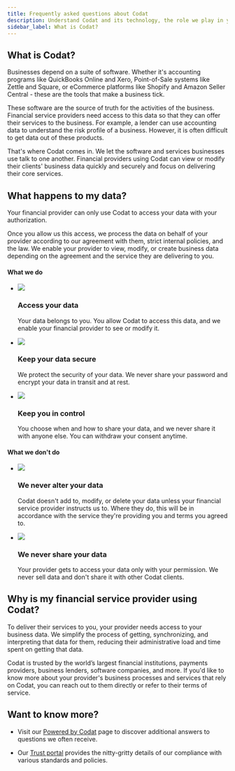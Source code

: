 ```yaml
---
title: Frequently asked questions about Codat
description: Understand Codat and its technology, the role we play in your provider's processes, and how we handle your data
sidebar_label: What is Codat?
---
```


## What is Codat?

Businesses depend on a suite of software. Whether it's accounting programs like QuickBooks Online and Xero, Point-of-Sale systems like Zettle and Square, or eCommerce platforms like Shopify and Amazon Seller Central - these are the tools that make a business tick.

These software are the source of truth for the activities of the business. Financial service providers need access to this data so that they can offer their services to the business. For example, a lender can use accounting data to understand the risk profile of a business. However, it is often difficult to get data out of these products. 

That's where Codat comes in. We let the software and services businesses use talk to one another. Financial providers using Codat can view or modify their clients' business data quickly and securely and focus on delivering their core services.

## What happens to my data?

Your financial provider can only use Codat to access your data with your authorization. 

Once you allow us this access, we process the data on behalf of your provider according to our agreement with them, strict internal policies, and the law. We enable your provider to view, modify, or create business data depending on the agreement and the service they are delivering to you. 

#### What we do

<ul className="card-container col-3">
 
  <li className="card animation-pulse">
    <div className="header">
      <img
        src="/img/wp-icons/check-circle.png"
        className="mini-icon"
      />
      <h3>Access your data</h3>
    </div>
    <p>
    Your data belongs to you. You allow Codat to access this data, and we enable your financial provider to see or modify it. 
    </p>
  </li>

  <li className="card animation-pulse">
    <div className="header">
      <img
        src="/img/wp-icons/check-circle.png"
        className="mini-icon"
      />
      <h3>Keep your data secure</h3>
    </div>
    <p>
    We protect the security of your data. We never share your password and encrypt your data in transit and at rest.
    </p>
  </li>

  <li className="card animation-pulse">
    <div className="header">
      <img
        src="/img/wp-icons/check-circle.png"
        className="mini-icon"
      />
      <h3>Keep you in control</h3>
    </div>
    <p>
    You choose when and how to share your data, and we never share it with anyone else. You can withdraw your consent anytime.
    </p>
  </li>

</ul>

#### What we don't do

<ul className="card-container col-2">
 
  <li className="card animation-pulse">
    <div className="header">
      <img
        src="/img/wp-icons/x-circle.png"
        className="mini-icon"
      />
      <h3>We never alter your data</h3>
    </div>
    <p>
    Codat doesn't add to, modify, or delete your data unless your financial service provider instructs us to. Where they do, this will be in accordance with the service they're providing you and terms you agreed to.
    </p>
  </li>

  <li className="card animation-pulse">
    <div className="header">
      <img
        src="/img/wp-icons/x-circle.png"
        className="mini-icon"
      />
      <h3>We never share your data</h3>
    </div>
    <p>
    Your provider gets to access your data only with your permission. We never sell data and don't share it with other Codat clients.
    </p>
  </li>

</ul>

## Why is my financial service provider using Codat?

To deliver their services to you, your provider needs access to your business data. We simplify the process of getting, synchronizing, and interpreting that data for them, reducing their administrative load and time spent on getting that data. 

Codat is trusted by the world’s largest financial institutions, payments providers, business lenders, software companies, and more. If you'd like to know more about your provider's business processes and services that rely on Codat, you can reach out to them directly or refer to their terms of service. 

## Want to know more?

- Visit our [Powered by Codat](https://www.codat.io/powered-by-codat/) page to discover additional answers to questions we often receive.

- Our [Trust portal](https://trust.codat.io/) provides the nitty-gritty details of our compliance with various standards and policies.

